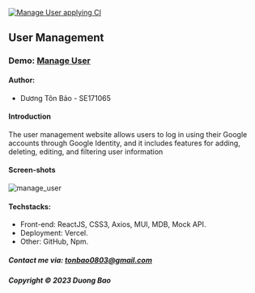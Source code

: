 [![Manage User applying CI](https://github.com/duongbao0803/CRUD_React/actions/workflows/nodejs.yml/badge.svg)](https://github.com/duongbao0803/CRUD_React/actions/workflows/nodejs.yml)

## User Management


### Demo: [Manage User](https://lab7-fer.vercel.app/)


#### Author:
- Dương Tôn Bảo - SE171065


#### Introduction

The user management website allows users to log in using their Google accounts through Google Identity, and it includes features for adding, deleting, editing, and filtering user information


#### Screen-shots

![manage_user](https://github.com/duongbao0803/user-management/blob/main/screenshots/Untitled.png?raw=true)


#### Techstacks:

- Front-end: ReactJS, CSS3, Axios, MUI, MDB, Mock API.
- Deployment: Vercel.
- Other: GitHub, Npm.



##### Contact me via: tonbao0803@gmail.com

##### Copyright &#169; 2023 Duong Bao


